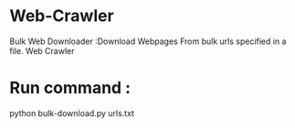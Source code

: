 Web-Crawler
============
Bulk Web Downloader :Download Webpages From bulk urls specified in a file.
Web Crawler

Run command :
============
python bulk-download.py urls.txt